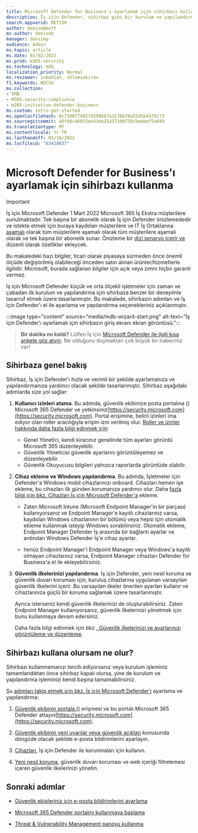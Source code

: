 ```yaml
---
title: Microsoft Defender for Business'ı ayarlamak için sihirbazı kullanma
description: İş için Defender, sihirbaz gibi bir kurulum ve yapılandırma işlemi içerir. Zaman ve emek tasarrufu yapmak için sihirbazı kullanın.
search.appverid: MET150
author: denisebmsft
ms.author: deniseb
manager: dansimp
audience: Admin
ms.topic: article
ms.date: 03/02/2022
ms.prod: m365-security
ms.technology: mdb
localization_priority: Normal
ms.reviewer: inbadian, shlomiakirav
f1.keywords: NOCSH
ms.collection:
- SMB
- M365-security-compliance
- m365-initiative-defender-business
ms.custom: intro-get-started
ms.openlocfilehash: 8c7100774057d399667a3176670a55d5b4479c73
ms.sourcegitcommit: 40f89c46032ea33de25417106f39cbeebef5a049
ms.translationtype: MT
ms.contentlocale: tr-TR
ms.lasthandoff: 03/10/2022
ms.locfileid: "63419037"
---
```

# <a name="use-the-wizard-to-set-up-microsoft-defender-for-business"></a>Microsoft Defender for Business'ı ayarlamak için sihirbazı kullanma

> [!IMPORTANT]
> İş için Microsoft Defender 1 Mart 2022 Microsoft 365 İş Ekstra müşterilere sunulmaktadır. Tek başına bir abonelik olarak İş için Defender önizlemededir ve istekte etmek için buraya kaydolan müşterilere ve IT İş Ortaklarına [aşamalı](https://aka.ms/mdb-preview) olarak tüm müşterilere aşamalı olarak tüm müşterilere aşamalı olarak ve tek başına bir abonelik sunar. Önizleme bir [dizi senaryo içerir ve](mdb-tutorials.md#try-these-preview-scenarios) düzenli olarak özellikler ekleycek.
> 
> Bu makaledeki bazı bilgiler, ticari olarak piyasaya sürmeden önce önemli ölçüde değiştirilmiş olabileceği önceden satın alınan ürünler/hizmetlerle ilgilidir. Microsoft, burada sağlanan bilgiler için açık veya zımni hiçbir garanti vermez. 

İş için Microsoft Defender küçük ve orta ölçekli işletmeler için zaman ve çabadan ilk kurulum ve yapılandırma için sihirbaza benzer bir deneyimle tasarruf etmek üzere tasarlanmıştır. Bu makalede, sihirbazın adımları ve İş için Defender'ı el ile ayarlama ve yapılandırma seçenekleriniz açıklanmıştır.

:::image type="content" source="media/mdb-wizard-start.png" alt-text="İş için Defender'ı ayarlamak için sihirbazın giriş ekranı ekran görüntüsü.":::

>
> **Bir dakika mı kaldı?**
> Lütfen İş için <a href="https://microsoft.qualtrics.com/jfe/form/SV_0JPjTPHGEWTQr4y" target="_blank">Microsoft Defender ile ilgili kısa ankete göz atyın</a>. Ne olduğunu duymaktan çok büyük bir habermiz var!
>

## <a name="overview-of-the-wizard"></a>Sihirbaza genel bakış

Sihirbaz, İş için Defender'ı hızla ve verimli bir şekilde ayarlamanıza ve yapılandırmanıza yardımcı olacak şekilde tasarlanmıştır. Sihirbaz aşağıdaki adımlarda size yol sağlar:

1. **Kullanıcı izinleri atama**. Bu adımda, güvenlik ekibinize posta portalına () Microsoft 365 Defender ve yetkinsiniz[https://security.microsoft.com](https://security.microsoft.com). Portal erişimine, belirli izinleri ima ediyor olan roller aracılığıyla erişim izni verilmiş olur. [Roller ve izinler hakkında daha fazla bilgi edinmek için](mdb-roles-permissions.md):

   - Genel Yönetici, kendi kiracınız genelinde tüm ayarları  görüntü Microsoft 365 düzenleyebilir. 
   - Güvenlik Yöneticisi güvenlik ayarlarını  görüntüleyemez ve düzenleyebilir. 
   - Güvenlik Okuyucusu bilgileri yalnızca raporlarda  görüntüde olabilir. 

2. **Cihaz ekleme ve Windows yapılandırma**. Bu adımda, İşletmeler için Defender'a Windows mobil cihazlarınızı  onboard. Cihazları hemen işe ekleme, bu cihazları ilk günden korumanıza yardımcı olur. Daha [fazla bilgi için bkz. Cihazları İş için Microsoft Defender'a](mdb-onboard-devices.md) ekleme.

   - Zaten Microsoft Intune (Microsoft Endpoint Manager'in bir parçası) kullanıyorsanız ve Endpoint Manager'e kayıtlı cihazlarınız varsa, kaydolan Windows cihazlarının bir bölümü veya hepsi için otomatik ekleme kullanmak isteyip Windows sorabilirsiniz.[](mdb-onboard-devices.md#automatic-onboarding-for-windows-devices-enrolled-in-microsoft-endpoint-manager) Otomatik ekleme, Endpoint Manager Defender İş arasında bir bağlantı ayarlar ve ardından Windows Defender İş'e cihaz ayarlar.

   - henüz Endpoint Manager'i Endpoint Manager veya Windows'a kayıtlı olmayan cihazlarınız varsa, Endpoint Manager cihazları Defender for Business'a el ile ekleyebilirsiniz. 
   
3. **Güvenlik ilkelerinizi yapılandırma**. İş için Defender, yeni nesil koruma ve güvenlik duvarı koruması için, kuruluş cihazlarına uygulanan varsayılan güvenlik ilkelerini içerir. Bu varsayılan ilkeler önerilen ayarları kullanır ve cihazlarınıza güçlü bir koruma sağlamak üzere tasarlanmıştır. 

   Ayrıca isterseniz kendi güvenlik ilkelerinizi de oluşturabilirsiniz. Zaten Endpoint Manager kullanıyorsanız, güvenlik ilkelerinizi yönetmek için bunu kullanmaya devam edersiniz. 

   Daha fazla bilgi edinmek için bkz [. Güvenlik ilkelerinizi ve ayarlarınızı görüntüleme ve düzenleme](mdb-configure-security-settings.md).

## <a name="what-happens-if-i-dont-use-the-wizard"></a>Sihirbazı kullana olursam ne olur?

Sihirbazı kullanmamanızı tercih ediyorsanız veya kurulum işleminiz tamamlandıktan önce sihirbaz kapalı olursa, yine de kurulum ve yapılandırma işleminizi kendi başına tamamabilirsiniz. 

Şu [adımları takip etmek için bkz. İş için Microsoft Defender'ı](mdb-setup-configuration.md) ayarlama ve yapılandırma:

1. [Güvenlik ekibinin portala ()](mdb-roles-permissions.md) erişmesi ve bu portalı Microsoft 365 Defender attayın[https://security.microsoft.com](https://security.microsoft.com).

2. [Güvenlik ekibinin yeni uyarılar veya güvenlik açıkları](mdb-email-notifications.md) konusunda döngüde olacak şekilde e-posta bildirimlerini ayarlayın.

3. [Cihazları,](mdb-onboard-devices.md) İş için Defender ile korunmaları için kullanın.

4. [Yeni nesil koruma](mdb-configure-security-settings.md), güvenlik duvarı koruması ve web içeriği filtrelemesi içeren güvenlik ilkelerinizi yönetin.

## <a name="next-steps"></a>Sonraki adımlar

- [Güvenlik ekipleriniz için e-posta bildirimlerini ayarlama](mdb-email-notifications.md)

- [Microsoft 365 Defender portalını kullanmaya başlama](mdb-get-started.md)

- [Threat & Vulnerability Management panoyu kullanma](mdb-view-tvm-dashboard.md)
